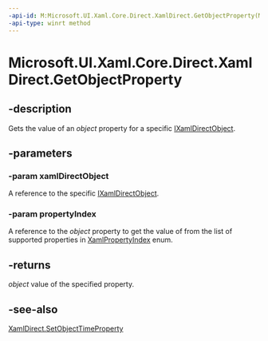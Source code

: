 ```yaml
---
-api-id: M:Microsoft.UI.Xaml.Core.Direct.XamlDirect.GetObjectProperty(Microsoft.UI.Xaml.Core.Direct.IXamlDirectObject,Microsoft.UI.Xaml.Core.Direct.XamlPropertyIndex)
-api-type: winrt method
---
```


<!-- Method syntax.
public object XamlDirect.GetObjectProperty(IXamlDirectObject xamlDirectObject, XamlPropertyIndex propertyIndex)
-->

# Microsoft.UI.Xaml.Core.Direct.XamlDirect.GetObjectProperty

## -description
Gets the value of an _object_ property for a specific [IXamlDirectObject](ixamldirectobject.md).

## -parameters
### -param xamlDirectObject
A reference to the specific [IXamlDirectObject](ixamldirectobject.md).

### -param propertyIndex
A reference to the _object_ property to get the value of from the list of supported properties in [XamlPropertyIndex](xamlpropertyindex.md) enum.

## -returns
_object_ value of the specified property.

## -see-also
[XamlDirect.SetObjectTimeProperty](xamldirect_setobjectproperty_140846859.md)
